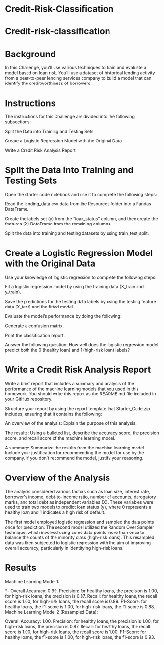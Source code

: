 # Credit-Risk-Classification

# Credit-risk-classification
# Background
In this Challenge, you’ll use various techniques to train and evaluate a model based on loan risk. You’ll use a dataset of historical lending activity from a peer-to-peer lending services company to build a model that can identify the creditworthiness of borrowers.

# Instructions

The instructions for this Challenge are divided into the following subsections:

Split the Data into Training and Testing Sets

Create a Logistic Regression Model with the Original Data

Write a Credit Risk Analysis Report


# Split the Data into Training and Testing Sets

Open the starter code notebook and use it to complete the following steps:

Read the lending_data.csv data from the Resources folder into a Pandas DataFrame.

Create the labels set (y) from the “loan_status” column, and then create the features (X) DataFrame from the remaining columns.

Split the data into training and testing datasets by using train_test_split.

# Create a Logistic Regression Model with the Original Data

Use your knowledge of logistic regression to complete the following steps:

Fit a logistic regression model by using the training data (X_train and y_train).

Save the predictions for the testing data labels by using the testing feature data (X_test) and the fitted model.

Evaluate the model’s performance by doing the following:

Generate a confusion matrix.

Print the classification report.

Answer the following question: How well does the logistic regression model predict both the 0 (healthy loan) and 1 (high-risk loan) labels?

# Write a Credit Risk Analysis Report

Write a brief report that includes a summary and analysis of the performance of the machine learning models that you used in this homework. You should write this report as the README.md file included in your GitHub repository.

Structure your report by using the report template that Starter_Code.zip includes, ensuring that it contains the following:

An overview of the analysis: Explain the purpose of this analysis.

The results: Using a bulleted list, describe the accuracy score, the precision score, and recall score of the machine learning model.

A summary: Summarize the results from the machine learning model. Include your justification for recommending the model for use by the company. If you don’t recommend the model, justify your reasoning.


# Overview of the Analysis

The analysis considered various factors such as loan size, interest rate, borrower's income, debt-to-income ratio, number of accounts, derogatory marks, and total debt as independent variables (X). These variables were used to train two models to predict loan status (y), where 0 represents a healthy loan and 1 indicates a high risk of default.

The first model employed logistic regression and sampled the data points once for prediction. The second model utilized the Random Over Sampler technique, which involved using some data points more than once to balance the counts of the minority class (high-risk loans). This resampled data was then subjected to logistic regression with the aim of improving overall accuracy, particularly in identifying high-risk loans.

# Results

Machine Learning Model 1:

*- Overall Accuracy: 0.99.
Precision: for healthy loans, the precision is 1.00, for high-risk loans, the precision is 0.87.
Recall: for healthy loans, the recall score is 1.00, for high-risk loans, the recall score is 0.89.
F1-Score: for healthy loans, the f1-score is 1.00, for high-risk loans, the f1-score is 0.88.
Machine Learning Model 2 (Resampled Data):

Overall Accuracy: 1.00.
Precision: for healthy loans, the precision is 1.00, for high-risk loans, the precision is 0.87.
Recall: for healthy loans, the recall score is 1.00, for high-risk loans, the recall score is 1.00.
F1-Score: for healthy loans, the f1-score is 1.00, for high-risk loans, the f1-score is 0.93.